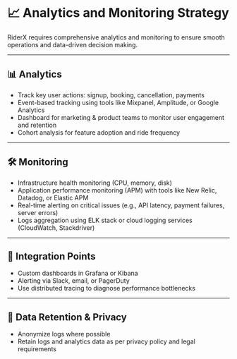 # 📈 Analytics and Monitoring Strategy

RiderX requires comprehensive analytics and monitoring to ensure smooth operations and data-driven decision making.

---

## 📊 Analytics

- Track key user actions: signup, booking, cancellation, payments
- Event-based tracking using tools like Mixpanel, Amplitude, or Google Analytics
- Dashboard for marketing & product teams to monitor user engagement and retention
- Cohort analysis for feature adoption and ride frequency

---

## 🛠️ Monitoring

- Infrastructure health monitoring (CPU, memory, disk)
- Application performance monitoring (APM) with tools like New Relic, Datadog, or Elastic APM
- Real-time alerting on critical issues (e.g., API latency, payment failures, server errors)
- Logs aggregation using ELK stack or cloud logging services (CloudWatch, Stackdriver)

---

## 🧩 Integration Points

- Custom dashboards in Grafana or Kibana
- Alerting via Slack, email, or PagerDuty
- Use distributed tracing to diagnose performance bottlenecks

---

## 🔄 Data Retention & Privacy

- Anonymize logs where possible
- Retain logs and analytics data as per privacy policy and legal requirements
